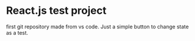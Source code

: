 # React.js test project
first git repository made from vs code. Just a simple button to change state as a test. 
